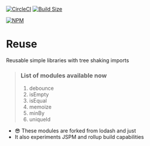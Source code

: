 [![CircleCI](https://circleci.com/gh/velusgautam/reuse.svg?style=svg)](https://circleci.com/gh/velusgautam/reuse) [![Build Size](https://img.shields.io/bundlephobia/minzip/reuse-utility?color=%23328332&label=minified%20size)](https://www.npmjs.com/package/reuse-utility)

[![NPM](https://nodei.co/npm/reuse-utility.png)](https://nodei.co/npm/reuse-utility/)

# Reuse
Reusable simple libraries with tree shaking imports

> ### List of modules available now
>1. debounce
>2. isEmpty
>3. isEqual
>4. memoize
>5. minBy
>6. uniqueId
>

 - :sunglasses: These modules are forked from lodash and just 
 - It also experiments JSPM and rollup build capabilities
